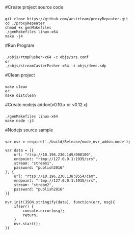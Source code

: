 #Create project source code
###
    git clone https://github.com/aesirteam/proxyRepeater.git
    cd ./proxyRepeater
    chmod +x genMakefiles
    ./genMakefiles linux-x64
    make -j4
#Run Program
###
    ./objs/rtmpPusher-x64 -c objs/srs.conf
    or
    ./objs/streamCasterPusher-x64 -i objs/demo.sdp
#Clean project
###
    make clean
    or
    make distclean
#Create nodejs addon(v0.10.x or v0.12.x)
###
    ./genMakefiles linux-x64
    make node -j4
#Nodejs source sample
###
    var nvr = require('./build/Release/node_nvr_addon.node');
    
    var data = [{
        url: "rtsp://10.196.230.149/000100",
        endpoint: "rtmp://127.0.0.1:1935/srs",
        stream: "stream1",
        password: "publish2016"
    }, {
        url: "rtsp://10.196.230.138:8554/cam",
        endpoint: "rtmp://127.0.0.1:1935/srs",
        stream: "stream2",
        password: "publish2016"
    }]
    
    nvr.init(JSON.stringify(data), function(err, msg){
        if(err) {
            console.error(msg);
            return;
        } 
        nvr.start();
    })
